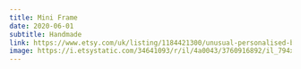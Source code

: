 ```yaml
---
title: Mini Frame
date: 2020-06-01
subtitle: Handmade
link: https://www.etsy.com/uk/listing/1184421300/unusual-personalised-bespoke-mini
image: https://i.etsystatic.com/34641093/r/il/4a0043/3760916892/il_794xN.3760916892_ojw1.jpg
---
```

